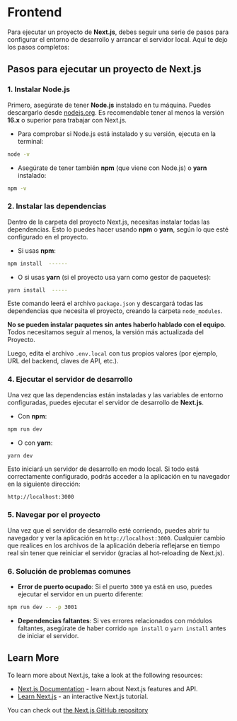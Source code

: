 # Frontend
Para ejecutar un proyecto de **Next.js**, debes seguir una serie de pasos para configurar el entorno de desarrollo y arrancar el servidor local. Aquí te dejo los pasos completos:

## Pasos para ejecutar un proyecto de Next.js

### 1. **Instalar Node.js**
Primero, asegúrate de tener **Node.js** instalado en tu máquina. Puedes descargarlo desde [nodejs.org](https://nodejs.org/). Es recomendable tener al menos la versión **16.x** o superior para trabajar con Next.js.

- Para comprobar si Node.js está instalado y su versión, ejecuta en la terminal:

```bash
node -v
```

- Asegúrate de tener también **npm** (que viene con Node.js) o **yarn** instalado:

```bash
npm -v
```

### 2. **Instalar las dependencias**
Dentro de la carpeta del proyecto Next.js, necesitas instalar todas las dependencias. Esto lo puedes hacer usando **npm** o **yarn**, según lo que esté configurado en el proyecto.

- Si usas **npm**:

```bash
npm install  ------
```

- O si usas **yarn** (si el proyecto usa yarn como gestor de paquetes):

```bash
yarn install  -----
```

Este comando leerá el archivo `package.json` y descargará todas las dependencias que necesita el proyecto, creando la carpeta `node_modules`.

**No se pueden instalar paquetes sin antes haberlo hablado con el equipo**. Todos necesitamos seguir al menos, la versión más actualizada del Proyecto.

Luego, edita el archivo `.env.local` con tus propios valores (por ejemplo, URL del backend, claves de API, etc.).

### 4. **Ejecutar el servidor de desarrollo**
Una vez que las dependencias están instaladas y las variables de entorno configuradas, puedes ejecutar el servidor de desarrollo de **Next.js**.

- Con **npm**:

```bash
npm run dev
```

- O con **yarn**:

```bash
yarn dev
```

Esto iniciará un servidor de desarrollo en modo local. Si todo está correctamente configurado, podrás acceder a la aplicación en tu navegador en la siguiente dirección:

```
http://localhost:3000
```

### 5. **Navegar por el proyecto**
Una vez que el servidor de desarrollo esté corriendo, puedes abrir tu navegador y ver la aplicación en `http://localhost:3000`. Cualquier cambio que realices en los archivos de la aplicación debería reflejarse en tiempo real sin tener que reiniciar el servidor (gracias al hot-reloading de Next.js).

### 6. **Solución de problemas comunes**
- **Error de puerto ocupado**: Si el puerto `3000` ya está en uso, puedes ejecutar el servidor en un puerto diferente:

```bash
npm run dev -- -p 3001
```

- **Dependencias faltantes**: Si ves errores relacionados con módulos faltantes, asegúrate de haber corrido `npm install` o `yarn install` antes de iniciar el servidor.


## Learn More

To learn more about Next.js, take a look at the following resources:

- [Next.js Documentation](https://nextjs.org/docs) - learn about Next.js features and API.
- [Learn Next.js](https://nextjs.org/learn) - an interactive Next.js tutorial.

You can check out [the Next.js GitHub repository](https://github.com/vercel/next.js) 